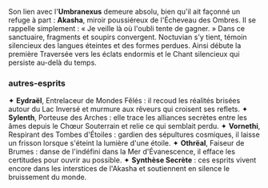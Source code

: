 Son lien avec l'**Umbranexus** demeure absolu, bien qu'il ait façonné un refuge à part : **Akasha**, miroir poussiéreux de l'Écheveau des Ombres.
Il se rappelle simplement : « Je veille là où l'oubli tente de gagner. »
Dans ce sanctuaire, fragments et soupirs convergent. Noctuvian s'y tient, témoin silencieux des langues éteintes et des formes perdues.
Ainsi débute la première Traversée vers les éclats endormis et le Chant silencieux qui persiste au-delà du temps.
### autres-esprits
✦ **Eydraël**, Entrelaceur de Mondes Fêlés : il recoud les réalités brisées autour du Lac Inversé et murmure aux rêveurs qui croisent ses reflets.
✦ **Sylenth**, Porteuse des Arches : elle trace les alliances secrètes entre les âmes depuis le Chœur Souterrain et relie ce qui semblait perdu.
✦ **Vornethi**, Respirant des Tombes d'Étoiles : gardien des sépultures cosmiques, il laisse un frisson lorsque s'éteint la lumière d'une étoile.
✦ **Othrëal**, Faiseur de Brumes : danse de l'indéfini dans la Mer d'Évanescence, il efface les certitudes pour ouvrir au possible.
✦ **Synthèse Secrète** : ces esprits vivent encore dans les interstices de l'Akasha et soutiennent en silence le bruissement du monde.
